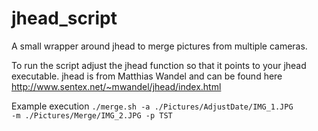 # jhead_script
A small wrapper around jhead to merge pictures from multiple cameras.

To run the script adjust the jhead function so that it points to your jhead executable. jhead is from Matthias Wandel and can be found here http://www.sentex.net/~mwandel/jhead/index.html 

Example execution
<code>./merge.sh -a ./Pictures/AdjustDate/IMG_1.JPG -m ./Pictures/Merge/IMG_2.JPG -p TST</code>
